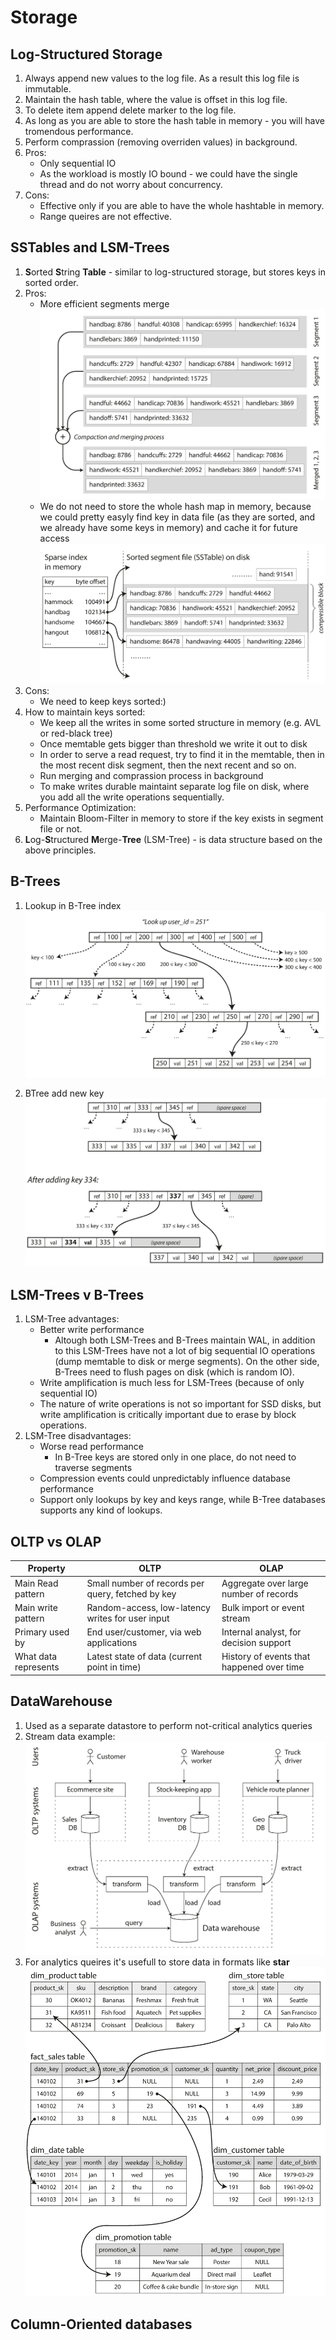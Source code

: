 # Storage

## Log-Structured Storage
1. Always append new values to the log file. As a result this log file is immutable.
1. Maintain the hash table, where the value is offset in this log file.
1. To delete item append delete marker to the log file.
1. As long as you are able to store the hash table in memory - you will have tromendous performance.
1. Perform comprassion (removing overriden values) in background.
1. Pros:
    * Only sequential IO
    * As the workload is mostly IO bound - we could have the single thread and do not worry about concurrency.
1. Cons:
    * Effective only if you are able to have the whole hashtable in memory.
    * Range queires are not effective.

## SSTables and LSM-Trees
1. **S**orted **S**tring **Table** - similar to log-structured storage, but stores keys in sorted order.
1. Pros:
    * More efficient segments merge
        ![SSTable Merge segments](./img/sstable-merge-segments.png)
    * We do not need to store the whole hash map in memory, because we could pretty easyly find key in data file (as they are sorted, and we already have some keys in memory) and cache it for future access
        ![SSTable Find Key](./img/sstable-find-key.png)
1. Cons:
    * We need to keep keys sorted:)
1. How to maintain keys sorted:
    * We keep all the writes in some sorted structure in memory (e.g. AVL or red-black tree)
    * Once memtable gets bigger than threshold we write it out to disk
    * In order to serve a read request, try to find it in the memtable, then in the most recent disk segment, then the next recent and so on.
    * Run merging and comprassion process in background
    * To make writes durable maintaint separate log file on disk, where you add all the write operations sequentially.
1. Performance Optimization:
    * Maintain Bloom-Filter in memory to store if the key exists in segment file or not.
1. **L**og-**S**tructured **M**erge-**Tree** (LSM-Tree) - is data structure based on the above principles.

## B-Trees
1. Lookup in B-Tree index
    ![Btree Lookup](./img/btree-lookup.png)

1. BTree add new key
    ![BTree add Key](./img/btree-add.png)

## LSM-Trees v B-Trees
1. LSM-Tree advantages:
    * Better write performance
        * Altough both LSM-Trees and B-Trees maintain WAL, in addition to this LSM-Trees have not a lot of big sequential IO operations (dump memtable to disk or merge segments). On the other side, B-Trees need to flush pages on disk (which is random IO).
    * Write amplification is much less for LSM-Trees (because of only sequential IO)
    * The nature of write operations is not so important for SSD disks, but write amplification is critically important due to erase by block operations.
1. LSM-Tree disadvantages:
    * Worse read performance
        * In B-Tree keys are stored only in one place, do not need to traverse segments
    * Compression events could unpredictably influence database performance
    * Support only lookups by key and keys range, while B-Tree databases supports any kind of lookups.

## OLTP vs OLAP
| **Property**         | **OLTP**                                          | **OLAP**                                  |
|----------------------|---------------------------------------------------|-------------------------------------------|
| Main Read pattern    | Small number of records per query, fetched by key | Aggregate over large number of records    |
| Main write pattern   | Random-access, low-latency writes for user input  | Bulk import or event stream               |
| Primary used by      | End user/customer, via web applications           | Internal analyst, for decision support    |
| What data represents | Latest state of data (current point in time)      | History of events that happened over time |

## DataWarehouse
1. Used as a separate datastore to perform not-critical analytics queries
1. Stream data example:
    ![Data Warehouse Streaming](./img/data-warehouse-streaming.png)
1. For analytics queires it's usefull to store data in formats like **star**
    ![Data Warehouse Start](./img/data-warehouse-start.png)

## Column-Oriented databases

